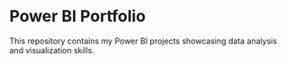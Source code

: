 # Power BI Portfolio
This repository contains my Power BI projects showcasing data analysis and visualization skills.

